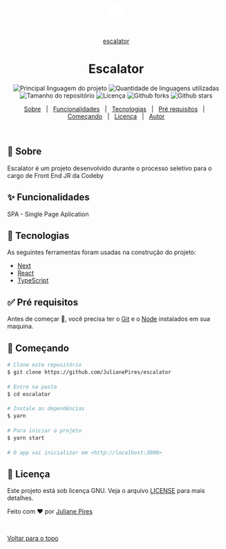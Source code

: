 <div align="center" id="top"> 
  <img src="./public/logo.svg" alt="Escalator" style="width: 2rem;" />

  &#xa0;

  <a href="https://escalator.vercel.app">escalator</a>
</div>

<h1 align="center">Escalator</h1>

<p align="center">
  <img alt="Principal linguagem do projeto" src="https://img.shields.io/github/languages/top/JulianePires/escalator?color=56BEB8">

  <img alt="Quantidade de linguagens utilizadas" src="https://img.shields.io/github/languages/count/JulianePires/escalator?color=56BEB8">

  <img alt="Tamanho do repositório" src="https://img.shields.io/github/repo-size/JulianePires/escalator?color=56BEB8">

  <img alt="Licença" src="https://img.shields.io/github/license/JulianePires/escalator?color=56BEB8">

  <!-- <img alt="Github issues" src="https://img.shields.io/github/issues/JulianePires/escalator?color=56BEB8" /> -->

  <img alt="Github forks" src="https://img.shields.io/github/forks/JulianePires/escalator?color=56BEB8" />

  <img alt="Github stars" src="https://img.shields.io/github/stars/JulianePires/escalator?color=56BEB8" />
</p>

<!-- Status -->

<!-- <h4 align="center"> 
	🚧  Escalator 🚀 Em construção...  🚧
</h4> 

<hr> -->

<p align="center">
  <a href="#dart-sobre">Sobre</a> &#xa0; | &#xa0; 
  <a href="#sparkles-funcionalidades">Funcionalidades</a> &#xa0; | &#xa0;
  <a href="#rocket-tecnologias">Tecnologias</a> &#xa0; | &#xa0;
  <a href="#white_check_mark-pré-requesitos">Pré requisitos</a> &#xa0; | &#xa0;
  <a href="#checkered_flag-começando">Começando</a> &#xa0; | &#xa0;
  <a href="#memo-licença">Licença</a> &#xa0; | &#xa0;
  <a href="https://github.com/JulianePires" target="_blank">Autor</a>
</p>

<br>

## :dart: Sobre ##

Escalator é um projeto desenvolvido durante o processo seletivo para o cargo de Front End JR da Codeby

## :sparkles: Funcionalidades ##

SPA - Single Page Aplication

## :rocket: Tecnologias ##

As seguintes ferramentas foram usadas na construção do projeto:

- [Next](https://nextjs.org/)
- [React](https://pt-br.reactjs.org/)
- [TypeScript](https://www.typescriptlang.org/)

## :white_check_mark: Pré requisitos ##

Antes de começar :checkered_flag:, você precisa ter o [Git](https://git-scm.com) e o [Node](https://nodejs.org/en/) instalados em sua maquina.

## :checkered_flag: Começando ##

```bash
# Clone este repositório
$ git clone https://github.com/JulianePires/escalator

# Entre na pasta
$ cd escalator

# Instale as dependências
$ yarn

# Para iniciar o projeto
$ yarn start

# O app vai inicializar em <http://localhost:3000>
```

## :memo: Licença ##

Este projeto está sob licença GNU. Veja o arquivo [LICENSE](LICENSE.md) para mais detalhes.


Feito com :heart: por <a href="https://github.com/JulianePires" target="_blank">Juliane Pires</a>

&#xa0;

<a href="#top">Voltar para o topo</a>
